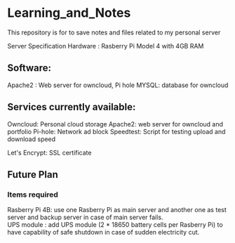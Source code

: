 # Learning_and_Notes
This repository is for to save notes and files related to my personal server

Server Specification
Hardware : Rasberry Pi Model 4 with 4GB RAM

## Software:
Apache2 : Web server for owncloud, Pi hole
MYSQL: database for owncloud

## Services currently available:
Owncloud: Personal cloud storage 
Apache2: web server for owncloud and portfolio
Pi-hole: Network ad block 
Speedtest: Script for testing upload and download speed


Let's Encrypt: SSL certificate 


## Future Plan

### Items required
Rasberry Pi 4B: use one Rasberry Pi as main server and another one as test server and backup server in case of main server fails. <br>
UPS module : add UPS module (2 * 18650 battery cells per Rasberry Pi) to have capability of safe shutdown in case of sudden electricity cut. <br>






